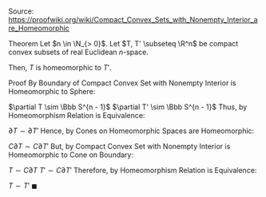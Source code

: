 # 

Source: https://proofwiki.org/wiki/Compact_Convex_Sets_with_Nonempty_Interior_are_Homeomorphic

Theorem
Let $n \in \N_{> 0}$.
Let $T, T' \subseteq \R^n$ be compact convex subsets of real Euclidean $n$-space.

Then, $T$ is homeomorphic to $T'$.


Proof
By Boundary of Compact Convex Set with Nonempty Interior is Homeomorphic to Sphere:

$\partial T \sim \Bbb S^{n - 1}$
$\partial T' \sim \Bbb S^{n - 1}$
Thus, by Homeomorphism Relation is Equivalence:

$\partial T \sim \partial T'$
Hence, by Cones on Homeomorphic Spaces are Homeomorphic:

$C \partial T \sim C \partial T'$
But, by Compact Convex Set with Nonempty Interior is Homeomorphic to Cone on Boundary:

$T \sim C \partial T$
$T' \sim C \partial T'$
Therefore, by Homeomorphism Relation is Equivalence:

$T \sim T'$
$\blacksquare$





